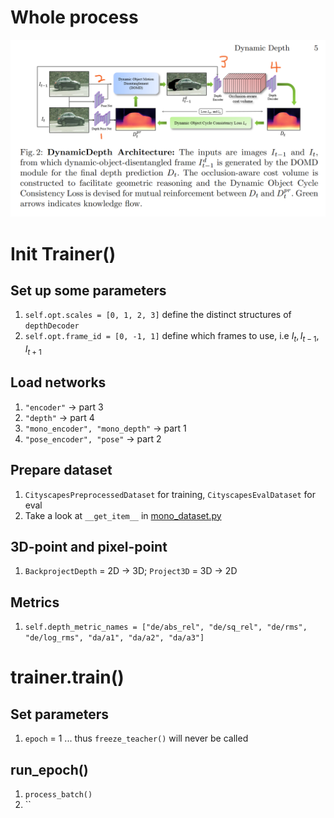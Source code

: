 # Whole process

![pipeline.png](./assets/pipeline.png)

# Init Trainer()

## Set up some parameters

1. `self.opt.scales = [0, 1, 2, 3]` define the distinct structures of `depthDecoder` 
2. `self.opt.frame_id = [0, -1, 1]` define which frames to use, i.e $I_t, I_{t-1}, I_{t+1}$

## Load networks

1. `"encoder"`  → part 3
2. `"depth"` → part 4
3. `"mono_encoder", "mono_depth"` → part 1
4. `"pose_encoder", "pose"` → part 2

## Prepare dataset

1. `CityscapesPreprocessedDataset` for training, `CityscapesEvalDataset` for eval
2. Take a look at `__get_item__` in [mono_dataset.py](./dynamicdepth/datasets/mono_dataset.py)

## 3D-point and pixel-point

1. `BackprojectDepth` = 2D → 3D; `Project3D` = 3D → 2D

## Metrics

1. `self.depth_metric_names = ["de/abs_rel", "de/sq_rel", "de/rms", "de/log_rms", "da/a1", "da/a2", "da/a3"]`

# trainer.train()

## Set parameters

1. `epoch` = 1 ... thus `freeze_teacher()` will never be called

## run_epoch()

1. `process_batch()`
2. ``